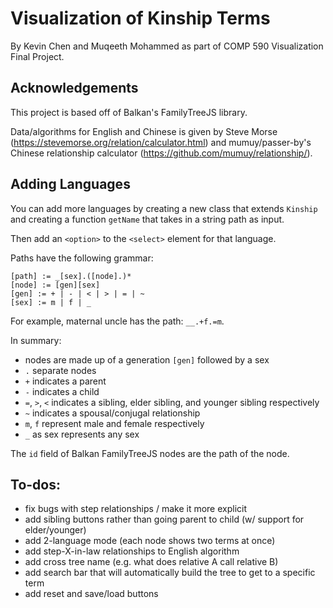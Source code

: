 # Visualization of Kinship Terms

By Kevin Chen and Muqeeth Mohammed as part of COMP 590 Visualization Final Project.

## Acknowledgements

This project is based off of Balkan's FamilyTreeJS library.

Data/algorithms for English and Chinese is given by Steve Morse (https://stevemorse.org/relation/calculator.html) and mumuy/passer-by's Chinese relationship calculator (https://github.com/mumuy/relationship/).

## Adding Languages

You can add more languages by creating a new class that extends `Kinship` and creating a function `getName` that takes in a string path as input.

Then add an `<option>` to the `<select>` element for that language.

Paths have the following grammar:

```
[path] := _[sex].([node].)*
[node] := [gen][sex]
[gen] := + | - | < | > | = | ~
[sex] := m | f | _
```

For example, maternal uncle has the path: `__.+f.=m`. 

In summary:
* nodes are made up of a generation `[gen]` followed by a sex
* `.` separate nodes
* `+` indicates a parent 
* `-` indicates a child
* `=`, `>`, `<` indicates a sibling, elder sibling, and younger sibling respectively
* `~` indicates a spousal/conjugal relationship
* `m`, `f` represent male and female respectively
* `_` as sex represents any sex

The `id` field of Balkan FamilyTreeJS nodes are the path of the node.

## To-dos:
* fix bugs with step relationships / make it more explicit
* add sibling buttons rather than going parent to child (w/ support for elder/younger)
* add 2-language mode (each node shows two terms at once)
* add step-X-in-law relationships to English algorithm
* add cross tree name (e.g. what does relative A call relative B)
* add search bar that will automatically build the tree to get to a specific term
* add reset and save/load buttons
